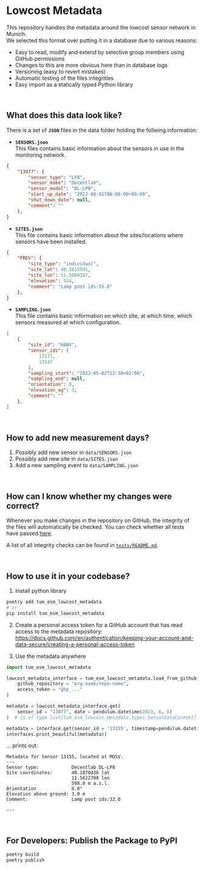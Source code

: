 # Lowcost Metadata

This repository handles the metadata around the lowcost sensor network in Munich.<br/>
We selected this format over putting it in a database due to various reasons:

-   Easy to read, modify and extend by selective group members using GitHub permissions
-   Changes to this are more obvious here than in database logs
-   Versioning (easy to revert mistakes)
-   Automatic testing of the files integrities
-   Easy import as a statically typed Python library

<br/>

## What does this data look like?

There is a set of **`JSON`** files in the data folder holding the follwing information:

- **`SENSORS.json`**<br/>
This files contains basic information about the sensors in use in the monitoring network.
```json
{
    "13077": {
        "sensor_type": "LP8",
        "sensor_make": "Decentlab",
        "sensor_model": "DL-LP8",
        "start_up_date": "2022-08-01T08:00:00+00:00",
        "shut_down_date": null,
        "comment": ""
    },
}
```
- **`SITES.json`**<br/>
This file contains basic information about the sites/locations where sensors have been installed.

```json
{
    "FREV": {
        "site_type": "individual",
        "site_lat": 48.1615591,
        "site_lon": 11.5860387,
        "elevation": 514,
        "comment": "Lamp post ids:55.0"
    },
}
```
- **`SAMPLING.json`**<br/>
This file contains basic information on which site, at which time, which sensors measured at which configuration.

```json
[
    {
        "site_id": "HANV",
        "sensor_ids": [
            13171,
            13147
        ],
        "sampling_start": "2023-05-02T12:30+02:00",
        "sampling_end": null,
        "orientation": 0,
        "elevation_ag": 3,
        "comment": ""
    },
]
```

<br/>

## How to add new measurement days?

1. Possibly add new sensor in `data/SENSORS.json`
2. Possibly add new site in `data/SITES.json`
2. Add a new sampling event to `data/SAMPLING.json`

<br/>

## How can I know whether my changes were correct?

Whenever you make changes in the repository on GitHub, the integrity of the files will automatically be checked. You can check whether all tests have passed [here](https://github.com/tum-esm/lowcost-metadata/actions).

A list of all integrity checks can be found in [`tests/README.md`](https://github.com/tum-esm/lowcost-metadata//tree/main/tests).

<br/>

## How to use it in your codebase?

1. Install python library

```bash
poetry add tum_esm_lowcost_metadata
# or
pip install tum_esm_lowcost_metadata
```

2. Create a personal access token for a GitHub account that has read access to the metadata repository: https://docs.github.com/en/authentication/keeping-your-account-and-data-secure/creating-a-personal-access-token

3. Use the metadata anywhere

```python
import tum_esm_lowcost_metadata

lowcost_metadata_interface = tum_esm_lowcost_metadata.load_from_github(
    github_repository = "org-name/repo-name",
    access_token = "ghp_..."
)

metadata = lowcost_metadata_interface.get(
    sensor_id = "13077", date = pendulum.datetime(2023, 6, 6)
)  # is of type list[tum_esm_lowcost_metadata.types.SensorDataContext]

metadata = interface.get(sensor_id = '13155', timestamp=pendulum.datetime(2023, 6, 6))
interfaces.print_beautiful(metadata))
```

... prints out:

```
Metadata for Sensor 13155, located at MOSV.
---
Sensor type:            Decentlab DL-LP8
Site coordinates:       48.1870436 lat
                        11.5622708 lon
                        508.0 m a.s.l.
Orientation             0.0°
Elevation above ground: 3.0 m
Comment:                Lamp post ids:32.0

---
```

<br/>

## For Developers: Publish the Package to PyPI

```bash
poetry build
poetry publish
```

